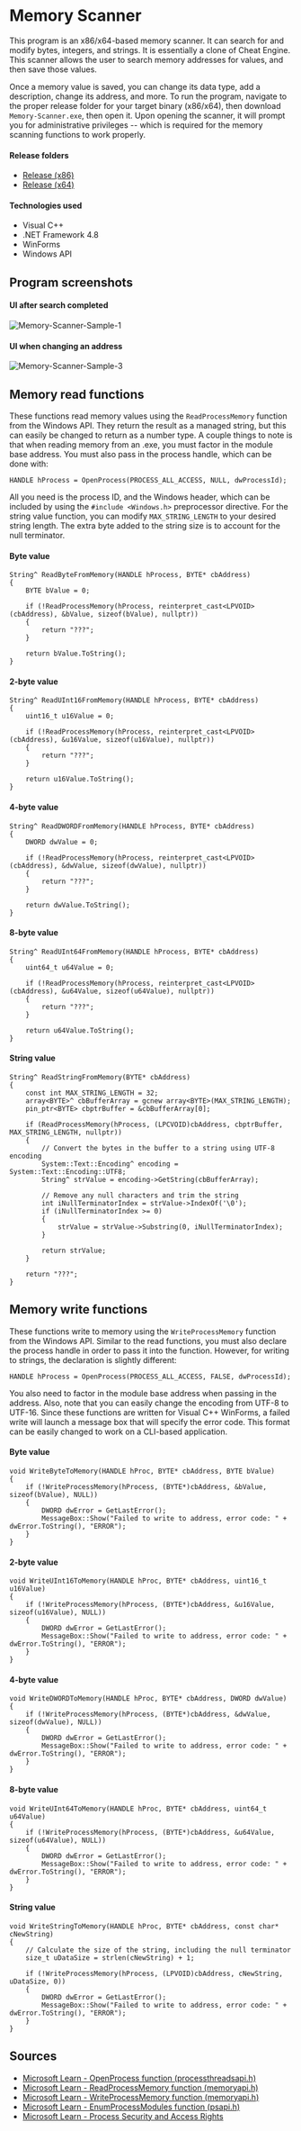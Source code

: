# Memory Scanner
This program is an x86/x64-based memory scanner. It can search for and modify bytes, integers, and strings.
It is essentially a clone of Cheat Engine. This scanner allows the user to search memory addresses for
values, and then save those values.

Once a memory value is saved, you can change its data type, add a description,
change its address, and more. To run the program, navigate to the proper release folder for your target binary (x86/x64),
then download ```Memory-Scanner.exe```, then open it. Upon opening the scanner, it will prompt you for administrative
privileges -- which is required for the memory scanning functions to work properly.

#### Release folders
- [Release (x86)](https://github.com/JulianOzelRose/Memory-Scanner/tree/master/Memory-Scanner/Win32/Release)
- [Release (x64)](https://github.com/JulianOzelRose/Memory-Scanner/tree/master/Memory-Scanner/x64/Release)

#### Technologies used
- Visual C++
- .NET Framework 4.8
- WinForms
- Windows API

## Program screenshots
#### UI after search completed
![Memory-Scanner-Sample-1](https://github.com/JulianOzelRose/Memory-Scanner/assets/95890436/3254909a-fd89-4472-a5af-a9123c2d19c4)
#### UI when changing an address
![Memory-Scanner-Sample-3](https://github.com/JulianOzelRose/Memory-Scanner/assets/95890436/201fa3da-970e-42fc-9b87-4475acdd6d1b)

## Memory read functions
These functions read memory values using the ```ReadProcessMemory``` function from the Windows API. They return the result as a
managed string, but this can easily be changed to return as a number type. A couple things to note is that when reading memory
from an .exe, you must factor in the module base address. You must also pass in the process handle, which can be done with:<br>

```HANDLE hProcess = OpenProcess(PROCESS_ALL_ACCESS, NULL, dwProcessId);```<br>

All you need is the process ID, and the Windows header, which can be included by using the ```#include <Windows.h>``` preprocessor directive.
For the string value function, you can modify ```MAX_STRING_LENGTH``` to your desired string length. The extra byte added to the string
size is to account for the null terminator.

#### Byte value
```
String^ ReadByteFromMemory(HANDLE hProcess, BYTE* cbAddress)
{
	BYTE bValue = 0;

	if (!ReadProcessMemory(hProcess, reinterpret_cast<LPVOID>(cbAddress), &bValue, sizeof(bValue), nullptr))
	{
		return "???";
	}

	return bValue.ToString();
}
```

#### 2-byte value
```
String^ ReadUInt16FromMemory(HANDLE hProcess, BYTE* cbAddress)
{
	uint16_t u16Value = 0;

	if (!ReadProcessMemory(hProcess, reinterpret_cast<LPVOID>(cbAddress), &u16Value, sizeof(u16Value), nullptr))
	{
		return "???";
	}

	return u16Value.ToString();
}
```

#### 4-byte value
```
String^ ReadDWORDFromMemory(HANDLE hProcess, BYTE* cbAddress)
{
	DWORD dwValue = 0;

	if (!ReadProcessMemory(hProcess, reinterpret_cast<LPVOID>(cbAddress), &dwValue, sizeof(dwValue), nullptr))
	{
		return "???";
	}

	return dwValue.ToString();
}
```

#### 8-byte value
```
String^ ReadUInt64FromMemory(HANDLE hProcess, BYTE* cbAddress)
{
	uint64_t u64Value = 0;

	if (!ReadProcessMemory(hProcess, reinterpret_cast<LPVOID>(cbAddress), &u64Value, sizeof(u64Value), nullptr))
	{
		return "???";
	}

	return u64Value.ToString();
}
```

#### String value
```
String^ ReadStringFromMemory(BYTE* cbAddress)
{
	const int MAX_STRING_LENGTH = 32;
	array<BYTE>^ cbBufferArray = gcnew array<BYTE>(MAX_STRING_LENGTH);
	pin_ptr<BYTE> cbptrBuffer = &cbBufferArray[0];

	if (ReadProcessMemory(hProcess, (LPCVOID)cbAddress, cbptrBuffer, MAX_STRING_LENGTH, nullptr))
	{
		// Convert the bytes in the buffer to a string using UTF-8 encoding
		System::Text::Encoding^ encoding = System::Text::Encoding::UTF8;
		String^ strValue = encoding->GetString(cbBufferArray);

		// Remove any null characters and trim the string
		int iNullTerminatorIndex = strValue->IndexOf('\0');
		if (iNullTerminatorIndex >= 0)
		{
			strValue = strValue->Substring(0, iNullTerminatorIndex);
		}

		return strValue;
	}

	return "???";
}
```

## Memory write functions
These functions write to memory using the ```WriteProcessMemory``` function from the Windows API. Similar to
the read functions, you must also declare the process handle in order to pass it into the function.
However, for writing to strings, the declaration is slightly different:<br>

```HANDLE hProcess = OpenProcess(PROCESS_ALL_ACCESS, FALSE, dwProcessId);```<br>

You also need to factor in the module base address when passing in the address. Also, note that you can easily
change the encoding from UTF-8 to UTF-16. Since these functions are written for Visual C++ WinForms, a failed
write will launch a message box that will specify the error code. This format can be easily changed to work on
a CLI-based application.

#### Byte value
```
void WriteByteToMemory(HANDLE hProc, BYTE* cbAddress, BYTE bValue)
{
	if (!WriteProcessMemory(hProcess, (BYTE*)cbAddress, &bValue, sizeof(bValue), NULL))
	{
		DWORD dwError = GetLastError();
		MessageBox::Show("Failed to write to address, error code: " + dwError.ToString(), "ERROR");
	}
}
```

#### 2-byte value
```
void WriteUInt16ToMemory(HANDLE hProc, BYTE* cbAddress, uint16_t u16Value)
{
	if (!WriteProcessMemory(hProcess, (BYTE*)cbAddress, &u16Value, sizeof(u16Value), NULL))
	{
		DWORD dwError = GetLastError();
		MessageBox::Show("Failed to write to address, error code: " + dwError.ToString(), "ERROR");
	}
}
```

#### 4-byte value
```
void WriteDWORDToMemory(HANDLE hProc, BYTE* cbAddress, DWORD dwValue)
{
	if (!WriteProcessMemory(hProcess, (BYTE*)cbAddress, &dwValue, sizeof(dwValue), NULL))
	{
		DWORD dwError = GetLastError();
		MessageBox::Show("Failed to write to address, error code: " + dwError.ToString(), "ERROR");
	}
}
```

#### 8-byte value
```
void WriteUInt64ToMemory(HANDLE hProc, BYTE* cbAddress, uint64_t u64Value)
{
	if (!WriteProcessMemory(hProcess, (BYTE*)cbAddress, &u64Value, sizeof(u64Value), NULL))
	{
		DWORD dwError = GetLastError();
		MessageBox::Show("Failed to write to address, error code: " + dwError.ToString(), "ERROR");
	}
}
```

#### String value
```
void WriteStringToMemory(HANDLE hProc, BYTE* cbAddress, const char* cNewString)
{
	// Calculate the size of the string, including the null terminator
	size_t uDataSize = strlen(cNewString) + 1;

	if (!WriteProcessMemory(hProcess, (LPVOID)cbAddress, cNewString, uDataSize, 0))
	{
		DWORD dwError = GetLastError();
		MessageBox::Show("Failed to write to address, error code: " + dwError.ToString(), "ERROR");
	}
}
```

## Sources
- [Microsoft Learn - OpenProcess function (processthreadsapi.h)](https://learn.microsoft.com/en-us/windows/win32/api/processthreadsapi/nf-processthreadsapi-openprocess)
- [Microsoft Learn - ReadProcessMemory function (memoryapi.h)](https://learn.microsoft.com/en-us/windows/win32/api/memoryapi/nf-memoryapi-readprocessmemory)
- [Microsoft Learn - WriteProcessMemory function (memoryapi.h)](https://learn.microsoft.com/en-us/windows/win32/api/memoryapi/nf-memoryapi-writeprocessmemory)
- [Microsoft Learn - EnumProcessModules function (psapi.h)](https://learn.microsoft.com/en-us/windows/win32/api/psapi/nf-psapi-enumprocessmodules)
- [Microsoft Learn - Process Security and Access Rights](https://learn.microsoft.com/en-us/windows/win32/procthread/process-security-and-access-rights)
